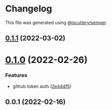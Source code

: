 # Changelog

This file was generated using [@jscutlery/semver](https://github.com/jscutlery/semver).

## [0.1.1](https://github.com/SiaFoundation/web/compare/env-0.1.0...env-0.1.1) (2022-03-02)



# [0.1.0](https://github.com/SiaFoundation/web/compare/env-0.0.1...env-0.1.0) (2022-02-26)


### Features

* github token auth ([2e444f5](https://github.com/SiaFoundation/web/commit/2e444f58c5d65afb5414bb8c188a262fae04f7b8))



## 0.0.1 (2022-02-16)
